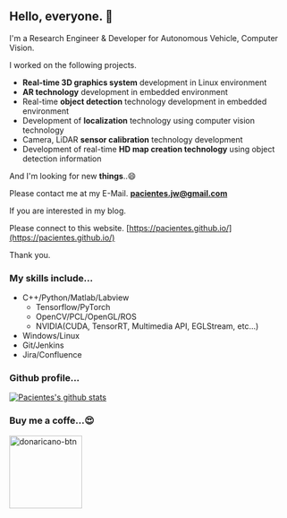 ## Hello, everyone. 👋

I'm a Research Engineer & Developer for Autonomous Vehicle, Computer Vision.

I worked on the following projects.

- **Real-time 3D graphics system** development in Linux environment
- **AR technology** development in embedded environment
- Real-time **object detection** technology development in embedded environment
- Development of **localization** technology using computer vision technology
- Camera, LiDAR **sensor calibration** technology development
- Development of real-time **HD map creation technology** using object detection information

And I'm looking for new **things**..😄

Please contact me at my E-Mail. **pacientes.jw@gmail.com**

If you are interested in my blog.

Please connect to this website. [https://pacientes.github.io/](https://pacientes.github.io/)



Thank you.

### My skills include...

- C++/Python/Matlab/Labview
  - Tensorflow/PyTorch
  - OpenCV/PCL/OpenGL/ROS
  - NVIDIA(CUDA, TensorRT, Multimedia API, EGLStream, etc...)
- Windows/Linux
- Git/Jenkins
- Jira/Confluence

### Github profile...

[![Pacientes's github stats](https://github-readme-stats.vercel.app/api?username=pacientes&count_private=true&show_icons=true&theme=tokyonight)](https://github.com/anuraghazra/github-readme-stats)


### Buy me a coffe...😍

<a href="https://donaricano.com/mypage/1540147667_Vv_mq4" target="_blank"><img src="https://d1u4yishnma8v5.cloudfront.net/mobile-gift.png" alt="donaricano-btn" style="height: 130px !important;width: 130px !important;" /></a>

<!--
**pacientes/pacientes** is a ✨ _special_ ✨ repository because its `README.md` (this file) appears on your GitHub profile.

Here are some ideas to get you started:

- 🔭 I’m currently working on ...
- 🌱 I’m currently learning ...
- 👯 I’m looking to collaborate on ...
- 🤔 I’m looking for help with ...
- 💬 Ask me about ...
- 📫 How to reach me: ...
- 😄 Pronouns: ...
- ⚡ Fun fact: ...
-->
